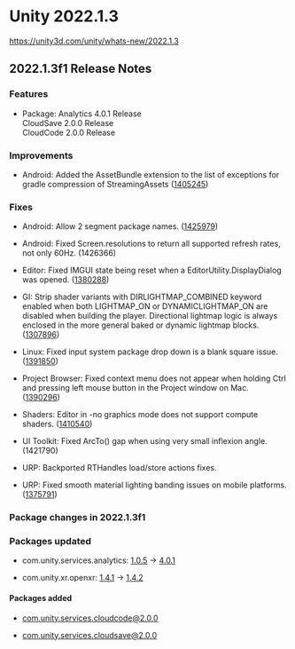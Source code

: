 # Unity 2022.1.3
https://unity3d.com/unity/whats-new/2022.1.3

## 2022.1.3f1 Release Notes


### Features
<ul>
<li>Package: Analytics 4.0.1 Release<br> CloudSave 2.0.0 Release<br>
CloudCode 2.0.0 Release</li>
</ul>

### Improvements
<ul>
<li>Android: Added the AssetBundle extension to the list of exceptions for gradle compression of StreamingAssets (<a href="https://issuetracker.unity3d.com/issues/addressables-bundles-get-compressed-in-android-builds">1405245</a>)</li>
</ul>

### Fixes
<ul>
<li><p>Android: Allow 2 segment package names. (<a href="https://issuetracker.unity3d.com/issues/android-the-build-fails-when-identification-package-name-has-two-segments-one-dot">1425979</a>)</p></li>
<li><p>Android: Fixed Screen.resolutions to return all supported refresh rates, not only 60Hz. (1426366)</p></li>
<li><p>Editor: Fixed IMGUI state being reset when a EditorUtility.DisplayDialog was opened. (<a href="https://issuetracker.unity3d.com/issues/windows-exception-after-calling-editorutility-dot-displaydialog-from-reorderablelist-item-propertydrawer">1380288</a>)</p></li>
<li><p>GI: Strip shader variants with DIRLIGHTMAP_COMBINED keyword enabled when both LIGHTMAP_ON or DYNAMICLIGHTMAP_ON are disabled when building the player. Directional lightmap logic is always enclosed in the more general baked or dynamic lightmap blocks. (<a href="https://issuetracker.unity3d.com/issues/graphics-variants-which-have-dirlightmap-combined-are-not-removed-when-stripping-shader-variant-code">1307896</a>)</p></li>
<li><p>Linux: Fixed input system package drop down is a blank square issue. (<a href="https://issuetracker.unity3d.com/issues/new-input-systems-input-actions-windowss-binding-path-dropdown-is-rendered-as-an-empty-white-square-on-linux">1391850</a>)</p></li>
<li><p>Project Browser: Fixed context menu does not appear when holding Ctrl and pressing left mouse button in the Project window on Mac. (<a href="https://issuetracker.unity3d.com/issues/on-mac-context-menu-does-not-appear-when-holding-ctrl-and-pressing-left-mouse-button-in-the-project-window">1390296</a>)</p></li>
<li><p>Shaders: Editor in -no graphics mode does not support compute shaders. (<a href="https://issuetracker.unity3d.com/issues/shader-compiler-crashes-when-calling-computeshader-dot-getkernelthreadgroupsizes-with-nographics-flag-in-batch-mode">1410540</a>)</p></li>
<li><p>UI Toolkit: Fixed ArcTo() gap when using very small inflexion angle. (1421790)</p></li>
<li><p>URP: Backported RTHandles load/store actions fixes.</p></li>
<li><p>URP: Fixed smooth material lighting banding issues on mobile platforms. (<a href="https://issuetracker.unity3d.com/issues/mobile-urp-banding-like-artifacts-are-visible-when-smooth-material-is-lit-by-light">1375791</a>)</p></li>
</ul>

### Package changes in 2022.1.3f1

### Packages updated
<ul>
<li><p>com.unity.services.analytics: <a href="https://docs.unity3d.com/Packages/com.unity.services.analytics@1.0//changelog/CHANGELOG.html">1.0.5</a> → <a href="https://docs.unity3d.com/Packages/com.unity.services.analytics@4.0//changelog/CHANGELOG.html">4.0.1</a></p></li>
<li><p>com.unity.xr.openxr: <a href="https://docs.unity3d.com/Packages/com.unity.xr.openxr@1.4//changelog/CHANGELOG.html">1.4.1</a> → <a href="https://docs.unity3d.com/Packages/com.unity.xr.openxr@1.4//changelog/CHANGELOG.html">1.4.2</a></p></li>
</ul>

#### Packages added
<ul>
<li><p><a href="https://docs.unity3d.com/Packages/com.unity.services.cloudcode@2.0//changelog/CHANGELOG.html">com.unity.services.cloudcode@2.0.0</a></p></li>
<li><p><a href="https://docs.unity3d.com/Packages/com.unity.services.cloudsave@2.0//changelog/CHANGELOG.html">com.unity.services.cloudsave@2.0.0</a></p></li>
</ul>
